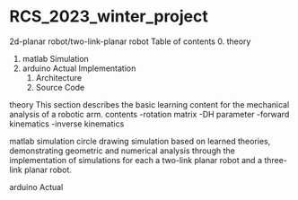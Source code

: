 # RCS_2023_winter_project
2d-planar robot/two-link-planar robot
Table of contents
0. theory
1. matlab Simulation
2. arduino Actual Implementation
   1. Architecture
   2. Source Code

theory 
  This section describes the basic learning content for the mechanical analysis of a robotic arm.
  contents
  -rotation matrix 
  -DH parameter
  -forward kinematics
  -inverse kinematics
  
matlab simulation
  circle drawing simulation based on learned theories, demonstrating geometric and numerical analysis through the implementation of simulations for each a two-link planar robot and a three-link planar robot.

arduino Actual 
